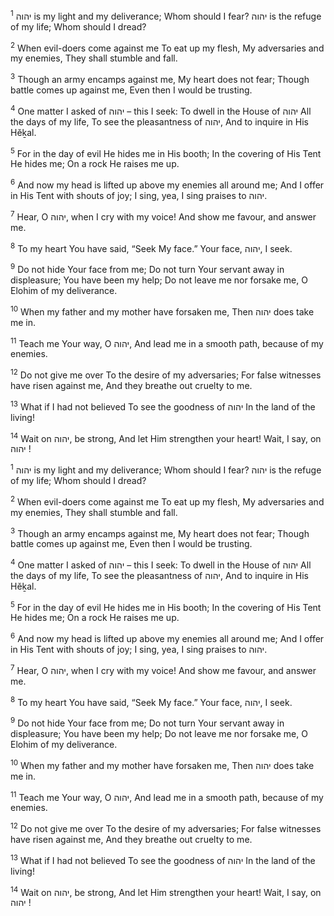 <sup>1</sup> יהוה is my light and my deliverance; Whom should I fear? יהוה is the refuge of my life; Whom should I dread?

<sup>2</sup> When evil-doers come against me To eat up my flesh, My adversaries and my enemies, They shall stumble and fall.

<sup>3</sup> Though an army encamps against me, My heart does not fear; Though battle comes up against me, Even then I would be trusting.

<sup>4</sup> One matter I asked of יהוה – this I seek: To dwell in the House of יהוה All the days of my life, To see the pleasantness of יהוה, And to inquire in His Hĕḵal.

<sup>5</sup> For in the day of evil He hides me in His booth; In the covering of His Tent He hides me; On a rock He raises me up.

<sup>6</sup> And now my head is lifted up above my enemies all around me; And I offer in His Tent with shouts of joy; I sing, yea, I sing praises to יהוה.

<sup>7</sup> Hear, O יהוה, when I cry with my voice! And show me favour, and answer me.

<sup>8</sup> To my heart You have said, “Seek My face.” Your face, יהוה, I seek.

<sup>9</sup> Do not hide Your face from me; Do not turn Your servant away in displeasure; You have been my help; Do not leave me nor forsake me, O Elohim of my deliverance.

<sup>10</sup> When my father and my mother have forsaken me, Then יהוה does take me in.

<sup>11</sup> Teach me Your way, O יהוה, And lead me in a smooth path, because of my enemies.

<sup>12</sup> Do not give me over To the desire of my adversaries; For false witnesses have risen against me, And they breathe out cruelty to me.

<sup>13</sup> What if I had not believed To see the goodness of יהוה In the land of the living!

<sup>14</sup> Wait on יהוה, be strong, And let Him strengthen your heart! Wait, I say, on יהוה !

<sup>1</sup> יהוה is my light and my deliverance; Whom should I fear? יהוה is the refuge of my life; Whom should I dread?

<sup>2</sup> When evil-doers come against me To eat up my flesh, My adversaries and my enemies, They shall stumble and fall.

<sup>3</sup> Though an army encamps against me, My heart does not fear; Though battle comes up against me, Even then I would be trusting.

<sup>4</sup> One matter I asked of יהוה – this I seek: To dwell in the House of יהוה All the days of my life, To see the pleasantness of יהוה, And to inquire in His Hĕḵal.

<sup>5</sup> For in the day of evil He hides me in His booth; In the covering of His Tent He hides me; On a rock He raises me up.

<sup>6</sup> And now my head is lifted up above my enemies all around me; And I offer in His Tent with shouts of joy; I sing, yea, I sing praises to יהוה.

<sup>7</sup> Hear, O יהוה, when I cry with my voice! And show me favour, and answer me.

<sup>8</sup> To my heart You have said, “Seek My face.” Your face, יהוה, I seek.

<sup>9</sup> Do not hide Your face from me; Do not turn Your servant away in displeasure; You have been my help; Do not leave me nor forsake me, O Elohim of my deliverance.

<sup>10</sup> When my father and my mother have forsaken me, Then יהוה does take me in.

<sup>11</sup> Teach me Your way, O יהוה, And lead me in a smooth path, because of my enemies.

<sup>12</sup> Do not give me over To the desire of my adversaries; For false witnesses have risen against me, And they breathe out cruelty to me.

<sup>13</sup> What if I had not believed To see the goodness of יהוה In the land of the living!

<sup>14</sup> Wait on יהוה, be strong, And let Him strengthen your heart! Wait, I say, on יהוה !

